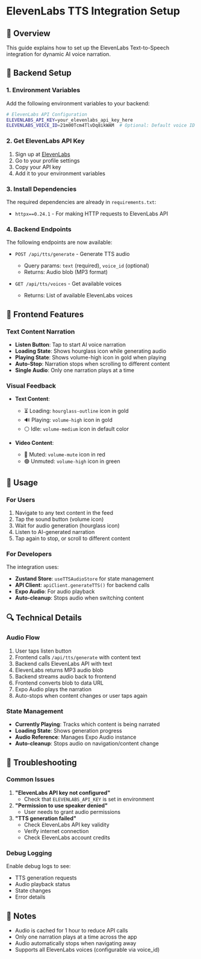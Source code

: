 # ElevenLabs TTS Integration Setup

## 🎯 Overview

This guide explains how to set up the ElevenLabs Text-to-Speech integration for dynamic AI voice narration.

## 🔧 Backend Setup

### 1. Environment Variables

Add the following environment variables to your backend:

```bash
# ElevenLabs API Configuration
ELEVENLABS_API_KEY=your_elevenlabs_api_key_here
ELEVENLABS_VOICE_ID=21m00Tcm4TlvDq8ikWAM  # Optional: Default voice ID
```

### 2. Get ElevenLabs API Key

1. Sign up at [ElevenLabs](https://elevenlabs.io/)
2. Go to your profile settings
3. Copy your API key
4. Add it to your environment variables

### 3. Install Dependencies

The required dependencies are already in `requirements.txt`:

- `httpx==0.24.1` - For making HTTP requests to ElevenLabs API

### 4. Backend Endpoints

The following endpoints are now available:

- `POST /api/tts/generate` - Generate TTS audio

  - Query params: `text` (required), `voice_id` (optional)
  - Returns: Audio blob (MP3 format)

- `GET /api/tts/voices` - Get available voices
  - Returns: List of available ElevenLabs voices

## 🎨 Frontend Features

### Text Content Narration

- **Listen Button**: Tap to start AI voice narration
- **Loading State**: Shows hourglass icon while generating audio
- **Playing State**: Shows volume-high icon in gold when playing
- **Auto-Stop**: Narration stops when scrolling to different content
- **Single Audio**: Only one narration plays at a time

### Visual Feedback

- **Text Content**:

  - ⏳ Loading: `hourglass-outline` icon in gold
  - 🔊 Playing: `volume-high` icon in gold
  - ⚪ Idle: `volume-medium` icon in default color

- **Video Content**:
  - 🔴 Muted: `volume-mute` icon in red
  - 🟢 Unmuted: `volume-high` icon in green

## 🚀 Usage

### For Users

1. Navigate to any text content in the feed
2. Tap the sound button (volume icon)
3. Wait for audio generation (hourglass icon)
4. Listen to AI-generated narration
5. Tap again to stop, or scroll to different content

### For Developers

The integration uses:

- **Zustand Store**: `useTTSAudioStore` for state management
- **API Client**: `apiClient.generateTTS()` for backend calls
- **Expo Audio**: For audio playback
- **Auto-cleanup**: Stops audio when switching content

## 🔍 Technical Details

### Audio Flow

1. User taps listen button
2. Frontend calls `/api/tts/generate` with content text
3. Backend calls ElevenLabs API with text
4. ElevenLabs returns MP3 audio blob
5. Backend streams audio back to frontend
6. Frontend converts blob to data URL
7. Expo Audio plays the narration
8. Auto-stops when content changes or user taps again

### State Management

- **Currently Playing**: Tracks which content is being narrated
- **Loading State**: Shows generation progress
- **Audio Reference**: Manages Expo Audio instance
- **Auto-cleanup**: Stops audio on navigation/content change

## 🐛 Troubleshooting

### Common Issues

1. **"ElevenLabs API key not configured"**
   - Check that `ELEVENLABS_API_KEY` is set in environment
2. **"Permission to use speaker denied"**
   - User needs to grant audio permissions
3. **"TTS generation failed"**
   - Check ElevenLabs API key validity
   - Verify internet connection
   - Check ElevenLabs account credits

### Debug Logging

Enable debug logs to see:

- TTS generation requests
- Audio playback status
- State changes
- Error details

## 📝 Notes

- Audio is cached for 1 hour to reduce API calls
- Only one narration plays at a time across the app
- Audio automatically stops when navigating away
- Supports all ElevenLabs voices (configurable via voice_id)
